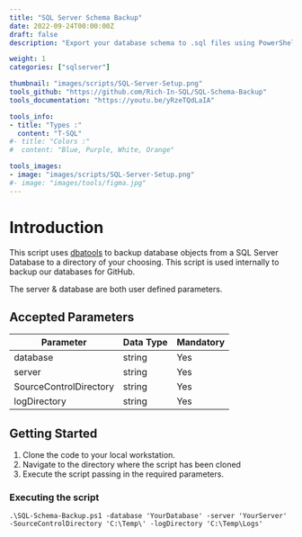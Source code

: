 ```yaml
---
title: "SQL Server Schema Backup"
date: 2022-09-24T00:00:00Z
draft: false
description: "Export your database schema to .sql files using PowerShell."

weight: 1
categories: ["sqlserver"]

thumbnail: "images/scripts/SQL-Server-Setup.png"
tools_github: "https://github.com/Rich-In-SQL/SQL-Schema-Backup"
tools_documentation: "https://youtu.be/yRzeTQdLaIA"

tools_info:
- title: "Types :"
  content: "T-SQL"
#- title: "Colors :"
#  content: "Blue, Purple, White, Orange"

tools_images:
- image: "images/scripts/SQL-Server-Setup.png"
#- image: "images/tools/figma.jpg"
---
```


# Introduction

This script uses [dbatools](https://dbatools.io/) to backup database objects from a SQL Server Database to a directory of your choosing. This script is used internally to backup our databases for GitHub.

The server & database are both user defined parameters.

## Accepted Parameters 

| Parameter | Data Type  | Mandatory |
|---|---|---|
| database | string | Yes |
| server | string | Yes |
| SourceControlDirectory | string | Yes |
| logDirectory | string | Yes |

## Getting Started

1. Clone the code to your local workstation.
2. Navigate to the directory where the script has been cloned
3. Execute the script passing in the required parameters.

### Executing the script

`.\SQL-Schema-Backup.ps1 -database 'YourDatabase' -server 'YourServer' -SourceControlDirectory 'C:\Temp\' -logDirectory 'C:\Temp\Logs'`